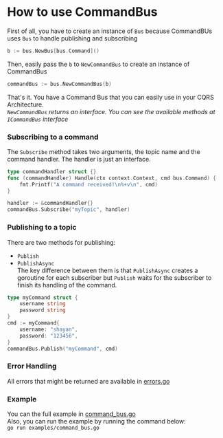 # How to use CommandBus
First of all, you have to create an instance of `Bus` because CommandBUs uses `Bus` to handle publishing and subscribing
```go
b := bus.NewBus[bus.Command]()
```
Then, easily pass the `b` to `NewCommandBus` to create an instance of CommandBus
```go
commandBus := bus.NewCommandBus(b)
```
That's it. You have a Command Bus that you can easily use in your CQRS Architecture.\
*`NewCommandBus` returns an interface. You can see the available methods at `ICommandBus` interface*

### Subscribing to a command
The `Subscribe` method takes two arguments, the topic name and the command handler. The handler is just an interface.
```go
type commandHandler struct {}
func (commandHandler) Handle(ctx context.Context, cmd bus.Command) {
	fmt.Printf("A command received!\n%+v\n", cmd)
}

handler := &commandHandler{}
commandBus.Subscribe("myTopic", handler)
```

### Publishing to a topic
There are two methods for publishing:
- `Publish`
- `PublishAsync`\
  The key difference between them is that `PublishAsync` creates a goroutine for each subscriber but `Publish` waits for the subscriber to finish its handling of the command.

```go
type myCommand struct {
	username string
	password string
}
cmd := myCommand{
	username: "shayan",
    password: "123456",
}
commandBus.Publish("myCommand", cmd)
```

### Error Handling
All errors that might be returned are available in [errors.go](../errors.go)


### Example
You can the full example in [command_bus.go](../examples/command_bus.go)\
Also, you can run the example by running the command below:\
`go run examples/command_bus.go`

